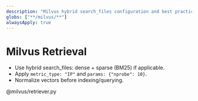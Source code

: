 ```yaml
---
description: "Milvus hybrid search_files configuration and best practices."
globs: ["**/milvus/**"]
alwaysApply: true
---
```

# Milvus Retrieval

- Use hybrid search_files: dense + sparse (BM25) if applicable.
- Apply `metric_type: "IP"` and `params: {"nprobe": 10}`.
- Normalize vectors before indexing/querying.

@milvus/retriever.py
